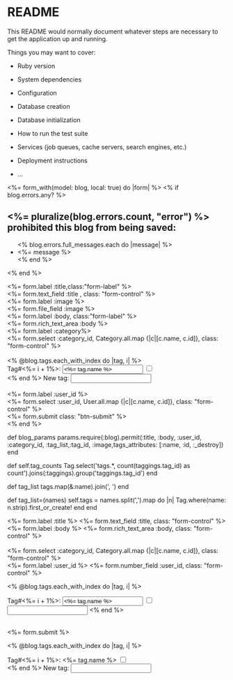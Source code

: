 # README

This README would normally document whatever steps are necessary to get the
application up and running.

Things you may want to cover:

* Ruby version

* System dependencies

* Configuration

* Database creation

* Database initialization

* How to run the test suite

* Services (job queues, cache servers, search engines, etc.)

* Deployment instructions

* ...


<%= form_with(model: blog, local: true) do |form| %>
  <% if blog.errors.any? %>
    <div id="error_explanation">
      <h2><%= pluralize(blog.errors.count, "error") %> prohibited this blog from being saved:</h2>
      <ul>
        <% blog.errors.full_messages.each do |message| %>
          <li><%= message %></li>
        <% end %>
      </ul>
    </div>
  <% end %>
  <div class="form-row">
    <div class="formlable">
      <%= form.label :title,class:"form-label" %>
    </div>
    <div class="formfield">
       <%= form.text_field :title , class: "form-control" %>
    </div>
  </div>
  <div class="form-row">
    <div class="formlable">
      <%= form.label :image %>
    </div>
    <div >
       <%= form.file_field :image %>
    </div>
  </div>
  <div class="form-row">
    <div class="formlable">
      <%= form.label :body, class:"form-label"  %>
    </div>
    <div class="formfield">
       <%= form.rich_text_area :body %>
    </div>
  </div>
  <div class="form-row">
    <div class="formlable">
      <%= form.label :category%>
    </div>
    <div class="formfield">
       <%= form.select :category_id, Category.all.map {|c|[c.name, c.id]}, class: "form-control" %>
    </div><br/>
  <% @blog.tags.each_with_index do |tag, i| %> 
    <div>
      <input type="hidden" value="<%= tag.id %>" name="blog[tags_attributes][<%= i %>][id]">
      <label>Tag#<%= i + 1%>: <input type="text" value="<%= tag.name %>" name="user[tags_attributes][<%= i %>][name]"></label>
      <input type="hidden" value="false" name="blog[tags_attributes][<%= i %>][_destroy]">
      <input type="checkbox" value="true" name="blog[tags_attributes][<%= i %>][_destroy]">
    </div>
  <% end %>
  <label>New tag: <input type="text" value="" name="blog[tags_attributes][<%= @blog.tags.count %>][name]"></label>
  <br><br>
  <div class="form-row">
    <div class="formlable">
         <%= form.label :user_id  %>
    </div>
    <div class="formfield">
       <%= form.select :user_id, User.all.map {|c|[c.name, c.id]}, class: "form-control" %>
    </div>
  </div>  
  <div class="action">
    <%= form.submit  class: "btn-submit" %>
  </div>
<% end %>


 def blog_params
      params.require(:blog).permit(:title, :body, :user_id, :category_id, :tag_list,:tag_id, :image,tags_attributes: [:name, :id, :_destroy])
    end




  def self.tag_counts
    Tag.select('tags.*, count(taggings.tag_id) as count').joins(:taggings).group('taggings.tag_id')
  end

  def tag_list
    tags.map(&:name).join(', ')
  end

  def tag_list=(names)
    self.tags = names.split(',').map do |n|
      Tag.where(name: n.strip).first_or_create!
    end
  end







 <div class="field">
    <%= form.label :title %>
    <%= form.text_field :title, class: "form-control" %>
  </div>

  <div class="field">
    <%= form.label :body %>
    <%= form.rich_text_area :body, class: "form-control" %>
  </div>
  </br>
  <div class="field">   
     <%= form.select :category_id, Category.all.map {|c|[c.name, c.id]}, class: "form-control" %>
  </div>

  <div class="field">
      <%= form.label :user_id %>
      <%= form.number_field :user_id, class: "form-control" %>
  </div>
  
  <% @blog.tags.each_with_index do |tag, i| %> 
    <div class="field">
      <input type="hidden" value="<%= tag.id %>" name="blog[tags_attributes][<%= i %>][id]">
      <label>Tag#<%= i + 1%>: <input type="text" value="<%= tag.name %>" name="user[tags_attributes][<%= i %>][name]"></label>
      <input type="hidden" value="false" name="blog[tags_attributes][<%= i %>][_destroy]">
      <input type="checkbox" value="true" name="blog[tags_attributes][<%= i %>][_destroy]">
    </div>
    <input type="text" value="" name="blog[tags_attributes][<%= @blog.tags.count %>][name]">
  <% end %>    


  </br>

  <div class="actions">
      <%= form.submit %>
  </div>




<% @blog.tags.each_with_index do |tag, i| %> 
    <div>
      <input type="hidden" value="<%= tag.id %>" name="blog[tags_attributes][<%= i %>][id]">
      <label>Tag#<%= i + 1%>: <%= tag.name %></label>
      <input type="hidden" value="false" name="blog[tags_attributes][<%= i %>][_destroy]">
      <input type="checkbox" value="true" name="blog[tags_attributes][<%= i %>][_destroy]">
    </div>
  <% end %>
  <label>New tag: <input type="text" value="" name="blog[tags_attributes][<%= @blog.tags.count %>][name]"></label>
  <br><br>